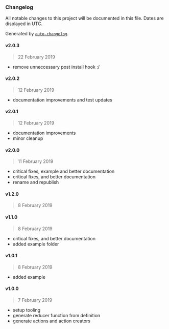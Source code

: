 ### Changelog

All notable changes to this project will be documented in this file. Dates are displayed in UTC.

Generated by [`auto-changelog`](https://github.com/CookPete/auto-changelog).

#### v2.0.3

> 22 February 2019

- remove unneccessary post install hook :/

#### v2.0.2

> 12 February 2019

- documentation improvements and test updates

#### v2.0.1

> 12 February 2019

- documentation improvements
- minor cleanup

#### v2.0.0

> 11 February 2019

- critical fixes, example and better documentation
- critical fixes, and better documentation
- rename and republish

#### v1.2.0

> 8 February 2019

#### v1.1.0

> 8 February 2019

- critical fixes, and better documentation
- added example folder

#### v1.0.1

> 8 February 2019

- added example

#### v1.0.0

> 7 February 2019

- setup tooling
- generate reducer function from definition
- generate actions and action creators
